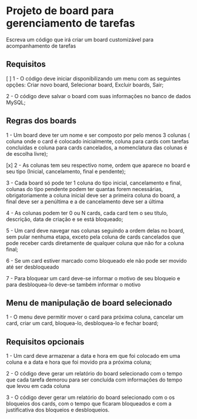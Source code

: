 # Projeto de board para gerenciamento de tarefas

Escreva um código que irá criar um board customizável para acompanhamento de tarefas

## Requisitos
[ ] 1 - O código deve iniciar disponibilizando um menu com as seguintes opções: Criar novo board, Selecionar board,
Excluir boards, Sair;

2 - O código deve salvar o board com suas informações no banco de dados MySQL;

## Regras dos boards
1 - Um board deve ter um nome e ser composto por pelo menos 3 colunas ( coluna onde o card é colocado 
inicialmente, coluna para cards com tarefas concluídas e coluna para cards cancelados, a nomenclatura das 
colunas é de escolha livre);

[x] 2 - As colunas tem seu respectivo nome, ordem que aparece no board e seu tipo (Inicial, cancelamento, 
final e pendente);

3 - Cada board só pode ter 1 coluna do tipo inicial, cancelamento e final, colunas do tipo pendente podem 
ter quantas forem necessárias, obrigatoriamente a coluna inicial deve ser a primeira coluna do board, a final 
deve ser a penúltima e a de cancelamento deve ser a última

4 - As colunas podem ter 0 ou N cards, cada card tem o seu título, descrição, data de criação e se está 
bloqueado;

5 - Um card deve navegar nas colunas seguindo a ordem delas no board, sem pular nenhuma etapa, exceto pela 
coluna de cards cancelados que pode receber cards diretamente de qualquer coluna que não for a coluna final;

6 - Se um card estiver marcado como bloqueado ele não pode ser movido até ser desbloqueado

7 - Para bloquear um card deve-se informar o motivo de seu bloqueio e para desbloquea-lo deve-se também 
informar o motivo

## Menu de manipulação de board selecionado
1 - O menu deve permitir mover o card para próxima coluna, cancelar um card, criar um card, bloquea-lo, 
desbloquea-lo e fechar board;

## Requisitos opcionais
1 - Um card deve armazenar a data e hora em que foi colocado em uma coluna e a data e hora que foi movido 
pra a próxima coluna;

2 - O código deve gerar um relatório do board selecionado com o tempo que cada tarefa demorou para ser 
concluída com informações do tempo que levou em cada coluna
    
3 - O código dever gerar um relatório do board selecionado com o os bloqueios dos cards, com o tempo que 
ficaram bloqueados e com a justificativa dos bloqueios e desbloqueios.